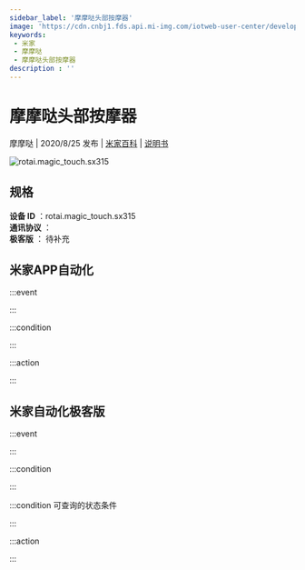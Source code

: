```yaml
---
sidebar_label: '摩摩哒头部按摩器'
image: 'https://cdn.cnbj1.fds.api.mi-img.com/iotweb-user-center/developer_1679047725855JHIiZ1Jy.png?GalaxyAccessKeyId=AKVGLQWBOVIRQ3XLEW&Expires=9223372036854775807&Signature=Os0i8Tpee/O+yIyn83vB5MCzohA='
keywords: 
 - 米家
 - 摩摩哒
 - 摩摩哒头部按摩器
description : ''
---
```

# 摩摩哒头部按摩器

摩摩哒 | 2020/8/25 发布 | [米家百科](https://home.mi.com/webapp/content/baike/product/index.html?model=rotai.magic_touch.sx315) | [说明书](https://home.mi.com/views/introduction.html?model=rotai.magic_touch.sx315&region=cn)

![rotai.magic_touch.sx315](https://cdn.cnbj1.fds.api.mi-img.com/iotweb-user-center/developer_1679047725855JHIiZ1Jy.png?GalaxyAccessKeyId=AKVGLQWBOVIRQ3XLEW&Expires=9223372036854775807&Signature=Os0i8Tpee/O+yIyn83vB5MCzohA=)

## 规格  
> 
**设备 ID** ：rotai.magic_touch.sx315  
**通讯协议** ：  
**极客版**  ： 待补充 


## 米家APP自动化  

:::event  

:::

:::condition  

:::

:::action   

:::

## 米家自动化极客版  

:::event  

:::

:::condition  

:::

:::condition 可查询的状态条件  

:::

:::action  

:::

        
